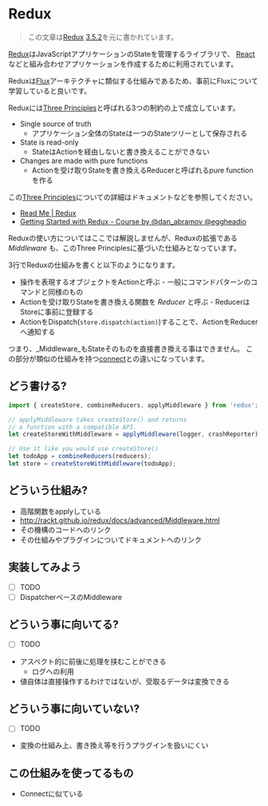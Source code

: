 # Redux

> この文章は[Redux][] [3.5.2](https://github.com/reactjs/redux/releases/tag/v3.5.2 "3.5.2")を元に書かれています。

[Redux][]はJavaScriptアプリケーションのStateを管理するライブラリで、
[React](https://github.com/facebook/react "React")などと組み合わせアプリケーションを作成するために利用されています。

Reduxは[Flux](https://facebook.github.io/flux/ "Flux")アーキテクチャに類似する仕組みであるため、事前にFluxについて学習していると良いです。

Reduxには[Three Principles](http://redux.js.org/docs/introduction/ThreePrinciples.html "Three Principles | Redux")と呼ばれる3つの制約の上で成立しています。

- Single source of truth
    - アプリケーション全体のStateは一つのStateツリーとして保存される
- State is read-only
    - StateはActionを経由しないと書き換えることができない
- Changes are made with pure functions
    - Actionを受け取りStateを書き換えるReducerと呼ばれるpure functionを作る
    
この[Three Principles](http://redux.js.org/docs/introduction/ThreePrinciples.html "Three Principles | Redux")についての詳細はドキュメントなどを参照してください。

- [Read Me | Redux](http://redux.js.org/)
- [Getting Started with Redux - Course by @dan_abramov @eggheadio](https://egghead.io/series/getting-started-with-redux)

Reduxの使い方についてはここでは解説しませんが、Reduxの拡張である _Middleware_ も、このThree Principlesに基づいた仕組みとなっています。

3行でReduxの仕組みを書くと以下のようになります。

- 操作を表現するオブジェクトをActionと呼ぶ - 一般にコマンドパターンのコマンドと同様のもの
- Actionを受け取りStateを書き換える関数を _Reducer_ と呼ぶ - ReducerはStoreに事前に登録する
- ActionをDispatch(`store.dispatch(action)`)することで、ActionをReducerへ通知する

つまり、_Middleware_もStateそのものを直接書き換える事はできません。
この部分が類似の仕組みを持つ[connect](../connect/README.md)との違いになっています。

## どう書ける?

```js
import { createStore, combineReducers, applyMiddleware } from 'redux';

// applyMiddleware takes createStore() and returns
// a function with a compatible API.
let createStoreWithMiddleware = applyMiddleware(logger, crashReporter)(createStore);

// Use it like you would use createStore()
let todoApp = combineReducers(reducers);
let store = createStoreWithMiddleware(todoApp);
```

## どういう仕組み?

- 高階関数をapplyしている
- http://rackt.github.io/redux/docs/advanced/Middleware.html
- その機構のコードへのリンク
- その仕組みやプラグインについてドキュメントへのリンク

## 実装してみよう

- [ ] TODO
- [ ] DispatcherベースのMiddleware

## どういう事に向いてる?

- [ ] TODO
- アスペクト的に前後に処理を挟むことができる
    - ログへの利用
- 値自体は直接操作するわけではないが、受取るデータは変換できる

## どういう事に向いていない?

- [ ] TODO
- 変換の仕組み上、書き換え等を行うプラグインを扱いにくい

## この仕組みを使ってるもの

- Connectに似ている


[Redux]: https://github.com/reactjs/redux  "reactjs/redux: Predictable state container for JavaScript apps"